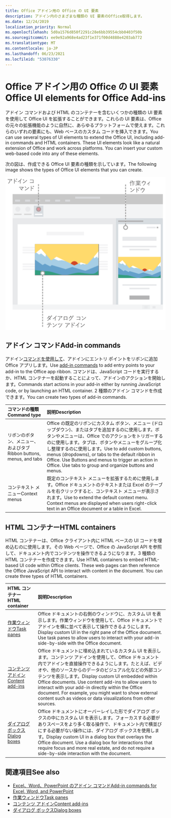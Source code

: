 ```yaml
---
title: Office アドイン用の Office の UI 要素
description: アドイン内のさまざまな種類の UI 要素のOffice取得します。
ms.date: 12/24/2019
localization_priority: Normal
ms.openlocfilehash: 5d0a1576d850f2291c28e6bb39554cbb0403f50b
ms.sourcegitcommit: ee9e92a968e4ad23f1e371f00d4888e4203ab772
ms.translationtype: MT
ms.contentlocale: ja-JP
ms.lasthandoff: 06/23/2021
ms.locfileid: "53076330"
---
```

# <a name="office-ui-elements-for-office-add-ins"></a><span data-ttu-id="8c099-103">Office アドイン用の Office の UI 要素</span><span class="sxs-lookup"><span data-stu-id="8c099-103">Office UI elements for Office Add-ins</span></span>

<span data-ttu-id="8c099-p101">アドイン コマンドおよび HTML のコンテナーを含むいくつかの種類の UI 要素を使用して Office UI を拡張することができます。これらの UI 要素は、Office の元々の拡張機能のように自然に、あらゆるプラットフォームで使えます。これらのいずれの要素にも、Web ベースのカスタム コードを挿入できます。</span><span class="sxs-lookup"><span data-stu-id="8c099-p101">You can use several types of UI elements to extend the Office UI, including add-in commands and HTML containers. These UI elements look like a natural extension of Office and work across platforms. You can insert your custom web-based code into any of these elements.</span></span>

<span data-ttu-id="8c099-107">次の図は、作成できる Office UI 要素の種類を示しています。</span><span class="sxs-lookup"><span data-stu-id="8c099-107">The following image shows the types of Office UI elements that you can create.</span></span>

![リボン内のアドイン コマンド、作業ウィンドウ、およびドキュメント内のダイアログ ボックス/コンテンツ アドインをOffice図。](../images/add-in-ui-elements.png)

## <a name="add-in-commands"></a><span data-ttu-id="8c099-109">アドイン コマンド</span><span class="sxs-lookup"><span data-stu-id="8c099-109">Add-in commands</span></span>

<span data-ttu-id="8c099-110">アドイン[コマンドを使用して](add-in-commands.md)、アドインにエントリ ポイントをリボンに追加Office アプリします。</span><span class="sxs-lookup"><span data-stu-id="8c099-110">Use [add-in commands](add-in-commands.md) to add entry points to your add-in to the Office app ribbon.</span></span> <span data-ttu-id="8c099-111">コマンドは、JavaScript コードを実行するか、HTML コンテナーを起動することによって、アドインのアクションを開始します。</span><span class="sxs-lookup"><span data-stu-id="8c099-111">Commands start actions in your add-in either by running JavaScript code, or by launching an HTML container.</span></span> <span data-ttu-id="8c099-112">2 種類のアドイン コマンドを作成できます。</span><span class="sxs-lookup"><span data-stu-id="8c099-112">You can create two types of add-in commands.</span></span>

|<span data-ttu-id="8c099-113">コマンドの種類</span><span class="sxs-lookup"><span data-stu-id="8c099-113">Command type</span></span>|<span data-ttu-id="8c099-114">説明</span><span class="sxs-lookup"><span data-stu-id="8c099-114">Description</span></span>|
|:---------------|:--------------|
|<span data-ttu-id="8c099-115">リボンのボタン、メニュー、およびタブ</span><span class="sxs-lookup"><span data-stu-id="8c099-115">Ribbon buttons, menus, and tabs</span></span>|<span data-ttu-id="8c099-p103">Office の既定のリボンにカスタム ボタン、メニュー (ドロップダウン)、またはタブを追加するのに使用します。ボタンやメニューは、Office でのアクションをトリガーするのに使用します。タブは、ボタンやメニューをグループ化し整理するのに使用します。</span><span class="sxs-lookup"><span data-stu-id="8c099-p103">Use to add custom buttons, menus (dropdowns), or tabs to the default ribbon in Office. Use Buttons and menus to trigger an action in Office. Use tabs to group and organize buttons and menus.</span></span>|
|<span data-ttu-id="8c099-119">コンテキスト メニュー</span><span class="sxs-lookup"><span data-stu-id="8c099-119">Context menus</span></span>| <span data-ttu-id="8c099-p104">既定のコンテキスト メニューを拡張するために使用します。Office ドキュメントのテキストまたは Excel のテーブルを右クリックすると、コンテキスト メニューが表示されます。</span><span class="sxs-lookup"><span data-stu-id="8c099-p104">Use to extend the default context menu. Context menus are displayed when users right-click text in an Office document or a table in Excel.</span></span>|

## <a name="html-containers"></a><span data-ttu-id="8c099-122">HTML コンテナー</span><span class="sxs-lookup"><span data-stu-id="8c099-122">HTML containers</span></span>

<span data-ttu-id="8c099-p105">HTML コンテナーは、Office クライアント内に HTML ベースの UI コードを埋め込むのに使用します。その Web ページで、Office の JavaScript API を参照して、ドキュメント内でコンテンツを操作できるようになります。3 種類の HTML コンテナーを作成できます。</span><span class="sxs-lookup"><span data-stu-id="8c099-p105">Use HTML containers to embed HTML-based UI code within Office clients. These web pages can then reference the Office JavaScript API to interact with content in the document. You can create three types of HTML containers.</span></span>

|<span data-ttu-id="8c099-126">HTML コンテナー</span><span class="sxs-lookup"><span data-stu-id="8c099-126">HTML container</span></span>|<span data-ttu-id="8c099-127">説明</span><span class="sxs-lookup"><span data-stu-id="8c099-127">Description</span></span>|
|:-----------------|:--------------|
|[<span data-ttu-id="8c099-128">作業ウィンドウ</span><span class="sxs-lookup"><span data-stu-id="8c099-128">Task panes</span></span>](task-pane-add-ins.md)|<span data-ttu-id="8c099-p106">Office ドキュメントの右側のウィンドウに、カスタム UI を表示します。作業ウィンドウを使用して、Office ドキュメントでアドインを横に並べて表示して操作できるようにします。</span><span class="sxs-lookup"><span data-stu-id="8c099-p106">Display custom UI in the right pane of the Office document. Use task panes to allow users to interact with your add-in side-by-side with the Office document.</span></span>|
|[<span data-ttu-id="8c099-131">コンテンツ アドイン</span><span class="sxs-lookup"><span data-stu-id="8c099-131">Content add-ins</span></span>](content-add-ins.md)|<span data-ttu-id="8c099-p107">Office ドキュメントに埋め込まれているカスタム UI を表示します。コンテンツ アドインを使用して、Office ドキュメント内でアドインを直接操作できるようにします。たとえば、ビデオや、他のソースからのデータのビジュアル化などの外部コンテンツを表示します。</span><span class="sxs-lookup"><span data-stu-id="8c099-p107">Display custom UI embedded within Office documents. Use content add-ins to allow users to interact with your add-in directly within the Office document. For example, you might want to show external content such as videos or data visualizations from other sources.</span></span> |
|[<span data-ttu-id="8c099-135">ダイアログ ボックス</span><span class="sxs-lookup"><span data-stu-id="8c099-135">Dialog boxes</span></span>](dialog-boxes.md)|<span data-ttu-id="8c099-p108">Office ドキュメントにオーバーレイした形でダイアログ ボックスの中にカスタム UI を表示します。フォーカスする必要がありスペースをより多く取る操作で、ドキュメント内で横並びにする必要がない操作には、ダイアログ ボックスを使用します。</span><span class="sxs-lookup"><span data-stu-id="8c099-p108">Display custom UI in a dialog box that overlays the Office document. Use a dialog box for interactions that require focus and more real estate, and do not require a side-by-side interaction with the document.</span></span>|

## <a name="see-also"></a><span data-ttu-id="8c099-138">関連項目</span><span class="sxs-lookup"><span data-stu-id="8c099-138">See also</span></span>

- [<span data-ttu-id="8c099-139">Excel、Word、PowerPoint のアドイン コマンド</span><span class="sxs-lookup"><span data-stu-id="8c099-139">Add-in commands for Excel, Word, and PowerPoint</span></span>](add-in-commands.md)
- [<span data-ttu-id="8c099-140">作業ウィンドウ</span><span class="sxs-lookup"><span data-stu-id="8c099-140">Task panes</span></span>](task-pane-add-ins.md)
- [<span data-ttu-id="8c099-141">コンテンツ アドイン</span><span class="sxs-lookup"><span data-stu-id="8c099-141">Content add-ins</span></span>](content-add-ins.md)
- [<span data-ttu-id="8c099-142">ダイアログ ボックス</span><span class="sxs-lookup"><span data-stu-id="8c099-142">Dialog boxes</span></span>](dialog-boxes.md)
